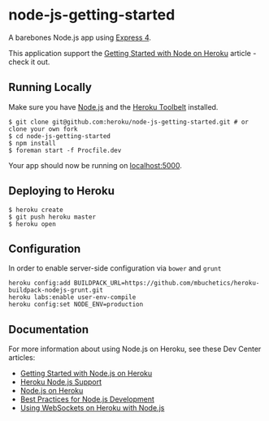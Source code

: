 # node-js-getting-started

A barebones Node.js app using [Express 4](http://expressjs.com/).

This application support the [Getting Started with Node on Heroku](https://devcenter.heroku.com/articles/getting-started-with-nodejs) article - check it out.

## Running Locally

Make sure you have [Node.js](http://nodejs.org/) and the [Heroku Toolbelt](https://toolbelt.heroku.com/) installed.

    $ git clone git@github.com:heroku/node-js-getting-started.git # or clone your own fork
    $ cd node-js-getting-started
    $ npm install
    $ foreman start -f Procfile.dev

Your app should now be running on [localhost:5000](http://localhost:5000/).

## Deploying to Heroku

    $ heroku create
    $ git push heroku master
    $ heroku open

## Configuration

In order to enable server-side configuration via `bower` and `grunt`

    heroku config:add BUILDPACK_URL=https://github.com/mbuchetics/heroku-buildpack-nodejs-grunt.git
    heroku labs:enable user-env-compile
    heroku config:set NODE_ENV=production

## Documentation

For more information about using Node.js on Heroku, see these Dev Center articles:

- [Getting Started with Node.js on Heroku](https://devcenter.heroku.com/articles/getting-started-with-nodejs)
- [Heroku Node.js Support](https://devcenter.heroku.com/articles/nodejs-support)
- [Node.js on Heroku](https://devcenter.heroku.com/categories/nodejs)
- [Best Practices for Node.js Development](https://devcenter.heroku.com/articles/node-best-practices)
- [Using WebSockets on Heroku with Node.js](https://devcenter.heroku.com/articles/node-websockets)
